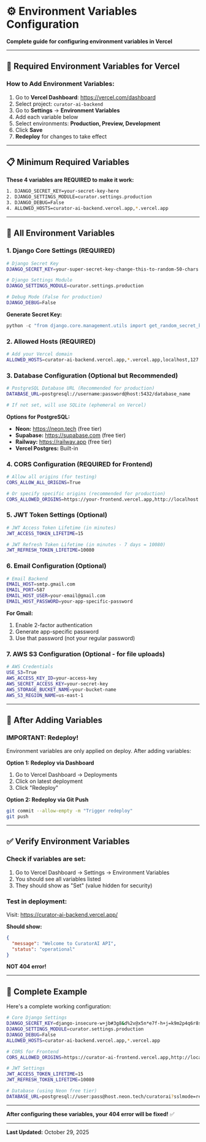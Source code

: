 # ⚙️ Environment Variables Configuration

**Complete guide for configuring environment variables in Vercel**

---

## 🔐 Required Environment Variables for Vercel

### How to Add Environment Variables:

1. Go to **Vercel Dashboard**: https://vercel.com/dashboard
2. Select project: `curator-ai-backend`
3. Go to **Settings** → **Environment Variables**
4. Add each variable below
5. Select environments: **Production, Preview, Development**
6. Click **Save**
7. **Redeploy** for changes to take effect

---

## 📋 Minimum Required Variables

**These 4 variables are REQUIRED to make it work:**

```bash
1. DJANGO_SECRET_KEY=your-secret-key-here
2. DJANGO_SETTINGS_MODULE=curator.settings.production
3. DJANGO_DEBUG=False
4. ALLOWED_HOSTS=curator-ai-backend.vercel.app,*.vercel.app
```

---

## 📝 All Environment Variables

### 1. Django Core Settings (REQUIRED)

```bash
# Django Secret Key
DJANGO_SECRET_KEY=your-super-secret-key-change-this-to-random-50-chars

# Django Settings Module
DJANGO_SETTINGS_MODULE=curator.settings.production

# Debug Mode (False for production)
DJANGO_DEBUG=False
```

**Generate Secret Key:**
```python
python -c "from django.core.management.utils import get_random_secret_key; print(get_random_secret_key())"
```

### 2. Allowed Hosts (REQUIRED)

```bash
# Add your Vercel domain
ALLOWED_HOSTS=curator-ai-backend.vercel.app,*.vercel.app,localhost,127.0.0.1
```

### 3. Database Configuration (Optional but Recommended)

```bash
# PostgreSQL Database URL (Recommended for production)
DATABASE_URL=postgresql://username:password@host:5432/database_name

# If not set, will use SQLite (ephemeral on Vercel)
```

**Options for PostgreSQL:**
- **Neon:** https://neon.tech (free tier)
- **Supabase:** https://supabase.com (free tier)
- **Railway:** https://railway.app (free tier)
- **Vercel Postgres:** Built-in

### 4. CORS Configuration (REQUIRED for Frontend)

```bash
# Allow all origins (for testing)
CORS_ALLOW_ALL_ORIGINS=True

# Or specify specific origins (recommended for production)
CORS_ALLOWED_ORIGINS=https://your-frontend.vercel.app,http://localhost:3000
```

### 5. JWT Token Settings (Optional)

```bash
# JWT Access Token Lifetime (in minutes)
JWT_ACCESS_TOKEN_LIFETIME=15

# JWT Refresh Token Lifetime (in minutes - 7 days = 10080)
JWT_REFRESH_TOKEN_LIFETIME=10080
```

### 6. Email Configuration (Optional)

```bash
# Email Backend
EMAIL_HOST=smtp.gmail.com
EMAIL_PORT=587
EMAIL_HOST_USER=your-email@gmail.com
EMAIL_HOST_PASSWORD=your-app-specific-password
```

**For Gmail:**
1. Enable 2-factor authentication
2. Generate app-specific password
3. Use that password (not your regular password)

### 7. AWS S3 Configuration (Optional - for file uploads)

```bash
# AWS Credentials
USE_S3=True
AWS_ACCESS_KEY_ID=your-access-key
AWS_SECRET_ACCESS_KEY=your-secret-key
AWS_STORAGE_BUCKET_NAME=your-bucket-name
AWS_S3_REGION_NAME=us-east-1
```

---

## 🔄 After Adding Variables

### IMPORTANT: Redeploy!

Environment variables are only applied on deploy. After adding variables:

**Option 1: Redeploy via Dashboard**
1. Go to Vercel Dashboard → Deployments
2. Click on latest deployment
3. Click "Redeploy"

**Option 2: Redeploy via Git Push**
```bash
git commit --allow-empty -m "Trigger redeploy"
git push
```

---

## ✅ Verify Environment Variables

### Check if variables are set:

1. Go to Vercel Dashboard → Settings → Environment Variables
2. You should see all variables listed
3. They should show as "Set" (value hidden for security)

### Test in deployment:

Visit: https://curator-ai-backend.vercel.app/

**Should show:**
```json
{
  "message": "Welcome to CuratorAI API",
  "status": "operational"
}
```

**NOT 404 error!**

---

## 📝 Complete Example

Here's a complete working configuration:

```bash
# Core Django Settings
DJANGO_SECRET_KEY=django-insecure-w+jb#3g8&d%2v@x5n*e7f-h+j=k9m2p4q6r8s0t1u3v5w7y9
DJANGO_SETTINGS_MODULE=curator.settings.production
DJANGO_DEBUG=False
ALLOWED_HOSTS=curator-ai-backend.vercel.app,*.vercel.app

# CORS for Frontend
CORS_ALLOWED_ORIGINS=https://curator-ai-frontend.vercel.app,http://localhost:3000

# JWT Settings
JWT_ACCESS_TOKEN_LIFETIME=15
JWT_REFRESH_TOKEN_LIFETIME=10080

# Database (using Neon free tier)
DATABASE_URL=postgresql://user:pass@host.neon.tech/curatorai?sslmode=require
```

---

**After configuring these variables, your 404 error will be fixed!** ✅

---

**Last Updated:** October 29, 2025

